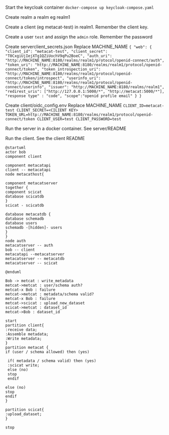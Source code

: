 Start the keycloak container
`docker-compose up keycloak-compose.yaml`

Create realm a realm eg realm1

Create a client (eg metacat-test) in realm1. Remember the client key.

Create a user `test` and assign the `admin` role. Remember the password





Create serverclient_secrets.json
Replace MACHINE_NAME
`
{
    "web": {
        "client_id": "metacat-test",
        "client_secret": "T0CxgiUjIejXTg1QZiUochV9qPu2BoeC",
        "auth_uri": "http://MACHINE_NAME:8180/realms/realm1/protocol/openid-connect/auth",
        "token_uri": "http://MACHINE_NAME:8180/realms/realm1/protocol/openid-connect/token",
        "token_introspection_uri": "http://MACHINE_NAME:8180/realms/realm1/protocol/openid-connect/token/introspect",
        "userinfo_uri": "http://MACHINE_NAME:8180/realms/realm1/protocol/openid-connect/userinfo",
        "issuer": "http://MACHINE_NAME:8180/realms/realm1",
        "redirest_uris": ["http://127.0.0.1:5000/*", "http://metacat:5000/*"],
        "response type" : "code",
        "scope":"openid profile email"
    }
}
`


Create client/oidc_config.env
Replace MACHINE_NAME
`
CLIENT_ID=metacat-test
CLIENT_SECRET=<CILIENT KEY>
TOKEN_URL=http://MACHINE_NAME:8180/realms/realm1/protocol/openid-connect/token
CLIENT_USER=test
CLIENT_PASSWORD=test
`










Run the server in a docker container. See server/README

Run the client. See the client README




```plantuml
@startuml
actor bob  
component client 

component metacatapi
client -- metacatapi
node metacathost{ 

component metacatserver  
together {                                                                                                                      
component scicat 
database scicatdb
}
scicat - scicatdb

database metacatdb {
database schemadb
database users
schemadb -[hidden]- users
}
} 
node auth
metacatserver -- auth 
bob -- client
metacatapi --metacatserver
metacatserver -- metacatdb
metacatserver -- scicat

@enduml
```

```plantuml
Bob -> metcat : write_metadata
metcat->metcat : user/schema auth?
metcat-x Bob : failure
metcat->metcat : metadata/schema valid?
metcat-x Bob : failure
metcat->scicat : upload_new_dataset
scicat->metcat : dataset_id
metcat->Bob : dataset_id
```

```plantuml
start
partition client{
:receive data;
:Assemble metadata;
:Write metadata;
}
partition metacat {
if (user / schema allowed) then (yes)

 if( metadata / schema valid) then (yes)
 :scicat write;
 else (no)
 stop
 endif
 
else (no)
stop
endif
}

partition scicat{
:upload_dataset;
}

stop

```
